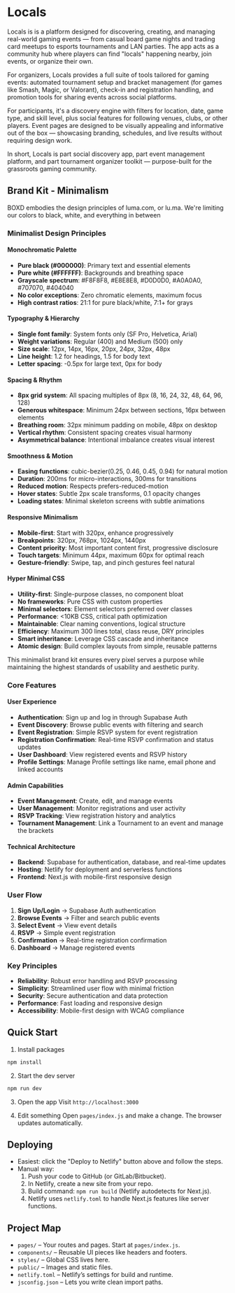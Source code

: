 # Locals

Locals is is a platform designed for discovering, creating, and managing real-world gaming events — from casual board game nights and trading card meetups to esports tournaments and LAN parties. The app acts as a community hub where players can find "locals" happening nearby, join events, or organize their own.

For organizers, Locals provides a full suite of tools tailored for gaming events: automated tournament setup and bracket management (for games like Smash, Magic, or Valorant), check-in and registration handling, and promotion tools for sharing events across social platforms.

For participants, it's a discovery engine with filters for location, date, game type, and skill level, plus social features for following venues, clubs, or other players. Event pages are designed to be visually appealing and informative out of the box — showcasing branding, schedules, and live results without requiring design work.

In short, Locals is part social discovery app, part event management platform, and part tournament organizer toolkit — purpose-built for the grassroots gaming community.

## Brand Kit - Minimalism

BOXD embodies the design principles of luma.com, or lu.ma. We're limiting our colors to black, white, and everything in between

### Minimalist Design Principles

#### **Monochromatic Palette**
- **Pure black (#000000)**: Primary text and essential elements
- **Pure white (#FFFFFF)**: Backgrounds and breathing space
- **Grayscale spectrum**: #F8F8F8, #E8E8E8, #D0D0D0, #A0A0A0, #707070, #404040
- **No color exceptions**: Zero chromatic elements, maximum focus
- **High contrast ratios**: 21:1 for pure black/white, 7:1+ for grays

#### **Typography & Hierarchy**
- **Single font family**: System fonts only (SF Pro, Helvetica, Arial)
- **Weight variations**: Regular (400) and Medium (500) only
- **Size scale**: 12px, 14px, 16px, 20px, 24px, 32px, 48px
- **Line height**: 1.2 for headings, 1.5 for body text
- **Letter spacing**: -0.5px for large text, 0px for body

#### **Spacing & Rhythm**
- **8px grid system**: All spacing multiples of 8px (8, 16, 24, 32, 48, 64, 96, 128)
- **Generous whitespace**: Minimum 24px between sections, 16px between elements
- **Breathing room**: 32px minimum padding on mobile, 48px on desktop
- **Vertical rhythm**: Consistent spacing creates visual harmony
- **Asymmetrical balance**: Intentional imbalance creates visual interest

#### **Smoothness & Motion**
- **Easing functions**: cubic-bezier(0.25, 0.46, 0.45, 0.94) for natural motion
- **Duration**: 200ms for micro-interactions, 300ms for transitions
- **Reduced motion**: Respects prefers-reduced-motion
- **Hover states**: Subtle 2px scale transforms, 0.1 opacity changes
- **Loading states**: Minimal skeleton screens with subtle animations

#### **Responsive Minimalism**
- **Mobile-first**: Start with 320px, enhance progressively
- **Breakpoints**: 320px, 768px, 1024px, 1440px
- **Content priority**: Most important content first, progressive disclosure
- **Touch targets**: Minimum 44px, maximum 60px for optimal reach
- **Gesture-friendly**: Swipe, tap, and pinch gestures feel natural

#### **Hyper Minimal CSS**
- **Utility-first**: Single-purpose classes, no component bloat
- **No frameworks**: Pure CSS with custom properties
- **Minimal selectors**: Element selectors preferred over classes
- **Performance**: <10KB CSS, critical path optimization
- **Maintainable**: Clear naming conventions, logical structure
- **Efficiency**: Maximum 300 lines total, class reuse, DRY principles
- **Smart inheritance**: Leverage CSS cascade and inheritance
- **Atomic design**: Build complex layouts from simple, reusable patterns

This minimalist brand kit ensures every pixel serves a purpose while maintaining the highest standards of usability and aesthetic purity.


### Core Features

#### **User Experience**
- **Authentication**: Sign up and log in through Supabase Auth
- **Event Discovery**: Browse public events with filtering and search
- **Event Registration**: Simple RSVP system for event registration
- **Registration Confirmation**: Real-time RSVP confirmation and status updates
- **User Dashboard**: View registered events and RSVP history
- **Profile Settings**: Manage Profile settings like name, email phone and linked accounts

#### **Admin Capabilities**
- **Event Management**: Create, edit, and manage events
- **User Management**: Monitor registrations and user activity
- **RSVP Tracking**: View registration history and analytics
- **Tournament Management**: Link a Tournament to an event and manage the brackets


#### **Technical Architecture**
- **Backend**: Supabase for authentication, database, and real-time updates
- **Hosting**: Netlify for deployment and serverless functions
- **Frontend**: Next.js with mobile-first responsive design

### User Flow
1. **Sign Up/Login** → Supabase Auth authentication
2. **Browse Events** → Filter and search public events
3. **Select Event** → View event details
4. **RSVP** → Simple event registration
5. **Confirmation** → Real-time registration confirmation
6. **Dashboard** → Manage registered events

### Key Principles
- **Reliability**: Robust error handling and RSVP processing
- **Simplicity**: Streamlined user flow with minimal friction
- **Security**: Secure authentication and data protection
- **Performance**: Fast loading and responsive design
- **Accessibility**: Mobile-first design with WCAG compliance


## Quick Start

1) Install packages
```bash
npm install
```

2) Start the dev server
```bash
npm run dev
```

3) Open the app
Visit `http://localhost:3000`

4) Edit something
Open `pages/index.js` and make a change. The browser updates automatically.

## Deploying

- Easiest: click the "Deploy to Netlify" button above and follow the steps.
- Manual way:
  1. Push your code to GitHub (or GitLab/Bitbucket).
  2. In Netlify, create a new site from your repo.
  3. Build command: `npm run build` (Netlify autodetects for Next.js).
  4. Netlify uses `netlify.toml` to handle Next.js features like server functions.


## Project Map

- `pages/` – Your routes and pages. Start at `pages/index.js`.
- `components/` – Reusable UI pieces like headers and footers.
- `styles/` – Global CSS lives here.
- `public/` – Images and static files.
- `netlify.toml` – Netlify’s settings for build and runtime.
- `jsconfig.json` – Lets you write clean import paths.

